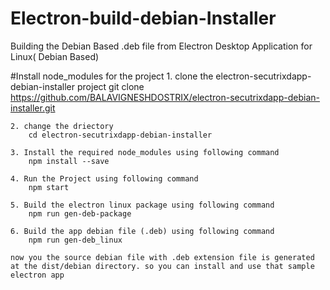 # Electron-build-debian-Installer
Building the Debian Based .deb file from Electron Desktop Application for Linux( Debian Based)

#Install node_modules for the project
    1. clone the electron-secutrixdapp-debian-installer project
        git clone https://github.com/BALAVIGNESHDOSTRIX/electron-secutrixdapp-debian-installer.git

    2. change the driectory
        cd electron-secutrixdapp-debian-installer
    
    3. Install the required node_modules using following command
        npm install --save
    
    4. Run the Project using following command
        npm start
    
    5. Build the electron linux package using following command 
        npm run gen-deb-package

    6. Build the app debian file (.deb) using following command
        npm run gen-deb_linux
    
    now you the source debian file with .deb extension file is generated at the dist/debian directory. so you can install and use that sample electron app
